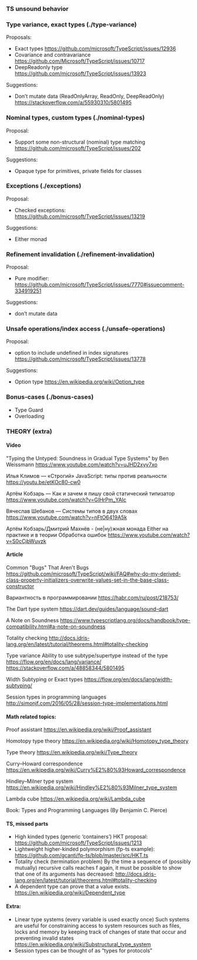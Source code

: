 ### TS unsound behavior

### Type variance, exact types (./type-variance)
Proposals:
- Exact types 
https://github.com/microsoft/TypeScript/issues/12936
- Covariance and contravariance 
https://github.com/Microsoft/TypeScript/issues/10717
- DeepReadonly<T> type
https://github.com/microsoft/TypeScript/issues/13923

Suggestions:
- Don’t mutate data (ReadOnlyArray, ReadOnly, DeepReadOnly)
	https://stackoverflow.com/a/55930310/5801495

### Nominal types, custom types  (./nominal-types)
Proposal:
- Support some non-structural (nominal) type matching 
https://github.com/microsoft/TypeScript/issues/202

Suggestions:
- Opaque type for primitives, private fields for classes

### Exceptions (./exceptions)
Proposal:
- Checked exceptions:
		https://github.com/microsoft/TypeScript/issues/13219
		
Suggestions:
- Either monad
    
### Refinement invalidation (./refinement-invalidation)
Proposal:
- Pure modifier: 
https://github.com/microsoft/TypeScript/issues/7770#issuecomment-334919251

Suggestions:
- don’t mutate data

### Unsafe operations/index access (./unsafe-operations)
Proposal:
- option to include undefined in index signatures
https://github.com/microsoft/TypeScript/issues/13778

Suggestions:
- Option type https://en.wikipedia.org/wiki/Option_type


### Bonus-cases (./bonus-cases)
- Type Guard
- Overloading


### THEORY (extra)
#### Video
"Typing the Untyped: Soundness in Gradual Type Systems" by Ben Weissmann
https://www.youtube.com/watch?v=uJHD2xyv7xo

Илья Климов — «Строгий» JavaScript: типы против реальности
https://youtu.be/etKOc80-cw0

Артём Кобзарь — Как и зачем я пишу свой статический типизатор
https://www.youtube.com/watch?v=GIHrPm_YAIc

Вячеслав Шебанов — Системы типов в двух словах
https://www.youtube.com/watch?v=nFtO6419A5k

Артём Кобзарь/Дмитрий Махнёв - (не|ну)жная монада Either на практике и в теории
Обработка ошибок
https://www.youtube.com/watch?v=S0cCjbWuvzk


#### Article
Common "Bugs" That Aren't Bugs
https://github.com/microsoft/TypeScript/wiki/FAQ#why-do-my-derived-class-property-initializers-overwrite-values-set-in-the-base-class-constructor

Вариантность в программировании
https://habr.com/ru/post/218753/

The Dart type system
https://dart.dev/guides/language/sound-dart

A Note on Soundness
https://www.typescriptlang.org/docs/handbook/type-compatibility.html#a-note-on-soundness

Totality checking
http://docs.idris-lang.org/en/latest/tutorial/theorems.html#totality-checking

Type variance
Ability to use subtype/supertype instead of the type
https://flow.org/en/docs/lang/variance/
https://stackoverflow.com/a/48858344/5801495

Width Subtyping or Exact types
https://flow.org/en/docs/lang/width-subtyping/

Session types in programming languages
http://simonjf.com/2016/05/28/session-type-implementations.html


#### Math related topics:
Proof assistant
https://en.wikipedia.org/wiki/Proof_assistant

Homotopy type theory
https://en.wikipedia.org/wiki/Homotopy_type_theory

Type theory
https://en.wikipedia.org/wiki/Type_theory

Curry–Howard correspondence
https://en.wikipedia.org/wiki/Curry%E2%80%93Howard_correspondence

Hindley–Milner type system
https://en.wikipedia.org/wiki/Hindley%E2%80%93Milner_type_system

Lambda cube
https://en.wikipedia.org/wiki/Lambda_cube

Book: Types and Programming Languages (By Benjamin C. Pierce)


#### TS, missed parts
- High kinded types (generic ‘containers’)
HKT proposal:
https://github.com/microsoft/TypeScript/issues/1213
- Lightweight higher-kinded polymorphism (fp-ts example):
https://github.com/gcanti/fp-ts/blob/master/src/HKT.ts
- Totality check (termination problem)
	By the time a sequence of (possibly mutually) recursive calls reaches f again, it must be possible to show that one of its arguments has decreased:
	http://docs.idris-lang.org/en/latest/tutorial/theorems.html#totality-checking
- A dependent type can prove that a value exists.
	https://en.wikipedia.org/wiki/Dependent_type

#### Extra:
- Linear type systems (every variable is used exactly once)
	Such systems are useful for constraining access to system resources such as files, locks and memory by keeping track of changes of state that occur and preventing invalid states
https://en.wikipedia.org/wiki/Substructural_type_system
- Session types can be thought of as “types for protocols”
